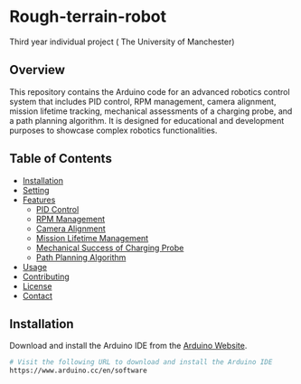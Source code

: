 # Rough-terrain-robot
Third year individual project ( The University of Manchester) 

## Overview
This repository contains the Arduino code for an advanced robotics control system that includes PID control, RPM management, camera alignment, mission lifetime tracking, mechanical assessments of a charging probe, and a path planning algorithm. It is designed for educational and development purposes to showcase complex robotics functionalities.

## Table of Contents
- [Installation](/Installation)
- [Setting](/Setting)
- [Features](/Features)
  - [PID Control](Features/pid.md)
  - [RPM Management](/Features.md#rpm-management)
  - [Camera Alignment](./Features.md#camera-alignment)
  - [Mission Lifetime Management](/Features.md#mission-lifetime-management)
  - [Mechanical Success of Charging Probe](/Features.md#mechanical-success-of-charging-probe)
  - [Path Planning Algorithm](/Features.md#path-planning-algorithm)
- [Usage](#usage)
- [Contributing](#contributing)
- [License](#license)
- [Contact](#contact)

## Installation
Download and install the Arduino IDE from the [Arduino Website](https://www.arduino.cc/en/software).

```bash
# Visit the following URL to download and install the Arduino IDE
https://www.arduino.cc/en/software

